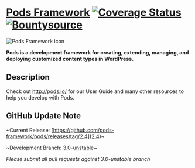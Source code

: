 # [Pods Framework](http://pods.io) [![Coverage Status](https://coveralls.io/repos/pods-framework/pods/badge.png)](https://coveralls.io/r/pods-framework/pods) [![Bountysource](https://api.bountysource.com/badge/team?team_id=131&style=bounties_received)](https://www.bountysource.com/teams/pods-framework/issues?utm_source=Pods%20Framework&utm_medium=shield&utm_campaign=bounties_received) #

![Pods Framework icon](http://pods.io/wp-content/themes/pods/images/logo-pods-header.png)

**Pods is a development framework for creating, extending, managing, and deploying customized content types in WordPress.**

## Description

Check out <http://pods.io/> for our User Guide and many other resources to help you develop with Pods.

## GitHub Update Note
~Current Release: [https://github.com/pods-framework/pods/releases/tag/2.4](2.4)~

~Development Branch: [3.0-unstable](https://github.com/pods-framework/pods/tree/3.0-unstable)~

<em>Please submit all pull requests against 3.0-unstable branch</em>
